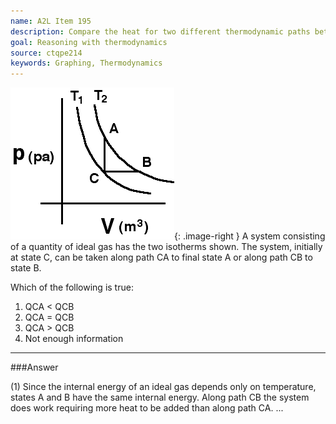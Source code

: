 ```yaml
---
name: A2L Item 195
description: Compare the heat for two different thermodynamic paths between two temperatures.
goal: Reasoning with thermodynamics
source: ctqpe214
keywords: Graphing, Thermodynamics
---
```


![Item195_fig1.gif](../images/Item195_fig1.gif){: .image-right }  A
system consisting of a quantity of ideal gas has the two isotherms
shown.  The system, initially at state C, can be taken along path CA to
final state A or along path CB to state B.

Which of the following is true:

1. QCA < QCB
2. QCA = QCB
3. QCA > QCB
4. Not enough information



<hr/>

###Answer 

(1) Since the internal energy of an ideal gas depends only on
temperature, states A and B have the same internal energy. Along path CB
the system does work requiring more heat to be added than along path CA.
...
